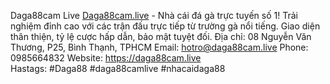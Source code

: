 Daga88cam Live
<a href="https://daga88cam.live">Daga88cam.live</a> - Nhà cái đá gà trực tuyến số 1! Trải nghiệm đỉnh cao với các trận đấu trực tiếp từ trường gà nổi tiếng. Giao diện thân thiện, tỷ lệ cược hấp dẫn, bảo mật tuyệt đối.
Địa chỉ: 08 Nguyễn Văn Thương, P25, Bình Thạnh, TPHCM
Email: hotro@daga88cam.live
Phone: 0985664832
Website: <a href="https://daga88cam.live">https://daga88cam.live</a><br/>
Hastags: #Daga88 #daga88camlive #nhacaidaga88
